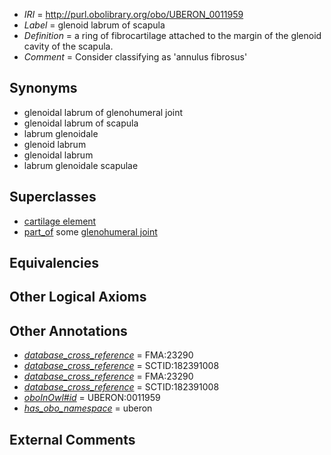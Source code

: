  * *IRI* = http://purl.obolibrary.org/obo/UBERON_0011959
 * *Label* = glenoid labrum of scapula
 * *Definition* = a ring of fibrocartilage attached to the margin of the glenoid cavity of the scapula.
 * *Comment* = Consider classifying as 'annulus fibrosus'

## Synonyms

 * glenoidal labrum of glenohumeral joint
 * glenoidal labrum of scapula
 * labrum glenoidale
 * glenoid labrum
 * glenoidal labrum
 * labrum glenoidale scapulae

## Superclasses

 * [cartilage element](../../UBERON/44/UBERON_0007844.md)
 * [part_of](../../BFO/50/BFO_0000050.md) some [glenohumeral joint](../../UBERON/70/UBERON_0001470.md)

## Equivalencies


## Other Logical Axioms


## Other Annotations

 * *[database_cross_reference](../../ef/oboInOwl#hasDbXref.md)* = FMA:23290
 * *[database_cross_reference](../../ef/oboInOwl#hasDbXref.md)* = SCTID:182391008
 * *[database_cross_reference](../../ef/oboInOwl#hasDbXref.md)* = FMA:23290
 * *[database_cross_reference](../../ef/oboInOwl#hasDbXref.md)* = SCTID:182391008
 * *[oboInOwl#id](../../id/oboInOwl#id.md)* = UBERON:0011959
 * *[has_obo_namespace](../../ce/oboInOwl#hasOBONamespace.md)* = uberon

## External Comments

